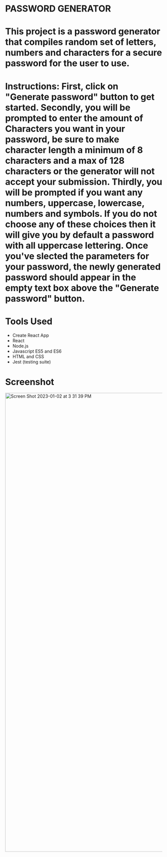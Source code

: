 # PASSWORD GENERATOR

# This project is a password generator that compiles random set of letters, numbers and characters for a secure password for the user to use.


# Instructions: First, click on "Generate password" button to get started. Secondly, you will be prompted to enter the amount of Characters you want in your password, be sure to make character length a minimum of 8 characters and a max of 128 characters or the generator will not accept your submission. Thirdly, you will be prompted if you want any numbers, uppercase, lowercase, numbers and symbols. If you do not choose any of these choices then it will give you by default a password with all uppercase lettering. Once you've slected the parameters for your password, the newly generated password should appear in the empty text box above the "Generate password" button.


# Tools Used
* Create React App
* React
* Node.js
* Javascript ES5 and ES6
* HTML and CSS
* Jest (testing suite)

# Screenshot
<img width="1470" alt="Screen Shot 2023-01-02 at 3 31 39 PM" src="https://user-images.githubusercontent.com/106827018/210284913-de16a3d7-5c14-4b9c-9806-66aac84ad8cb.png">
